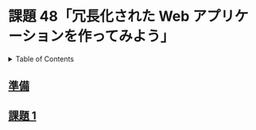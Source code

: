 # 課題 48「冗長化された Web アプリケーションを作ってみよう」

<!-- START doctoc generated TOC please keep comment here to allow auto update -->
<!-- DON'T EDIT THIS SECTION, INSTEAD RE-RUN doctoc TO UPDATE -->
<details>
<summary>Table of Contents</summary>

- [課題 1](#%E8%AA%B2%E9%A1%8C-1)

</details>
<!-- END doctoc generated TOC please keep comment here to allow auto update -->

## [準備](./prepare)

## [課題 1](./task_1)

